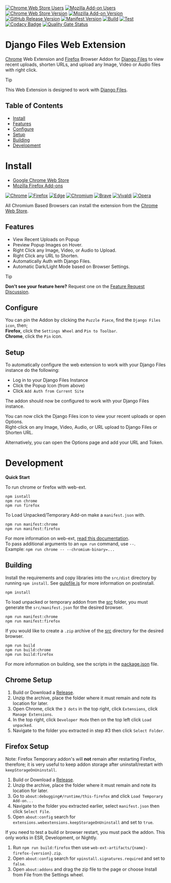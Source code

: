 [![Chrome Web Store Users](https://img.shields.io/chrome-web-store/users/abpbiefojfkekhkjnpakpekkpeibnjej?logo=google&logoColor=white&label=google%20users)](https://chromewebstore.google.com/detail/django-files/abpbiefojfkekhkjnpakpekkpeibnjej)
[![Mozilla Add-on Users](https://img.shields.io/amo/users/django-files?logo=mozilla&label=mozilla%20users)](https://addons.mozilla.org/addon/django-files)
[![Chrome Web Store Version](https://img.shields.io/chrome-web-store/v/abpbiefojfkekhkjnpakpekkpeibnjej?label=chrome&logo=googlechrome)](https://chromewebstore.google.com/detail/django-files/abpbiefojfkekhkjnpakpekkpeibnjej)
[![Mozilla Add-on Version](https://img.shields.io/amo/v/django-files?label=firefox&logo=firefox)](https://addons.mozilla.org/addon/django-files)
[![GitHub Release Version](https://img.shields.io/github/v/release/django-files/web-extension?logo=github)](https://github.com/django-files/web-extension/releases/latest)
[![Manifest Version](https://img.shields.io/github/manifest-json/v/django-files/web-extension?filename=manifest.json&logo=json&label=manifest)](https://github.com/django-files/web-extension/blob/master/manifest.json)
[![Build](https://github.com/django-files/web-extension/actions/workflows/build.yaml/badge.svg)](https://github.com/django-files/web-extension/actions/workflows/build.yaml)
[![Test](https://github.com/django-files/web-extension/actions/workflows/test.yaml/badge.svg)](https://github.com/django-files/web-extension/actions/workflows/test.yaml)
[![Codacy Badge](https://app.codacy.com/project/badge/Grade/7842944ada6b4c7ebb4f9dc83ed6a654)](https://app.codacy.com/gh/django-files/web-extension/dashboard?utm_source=gh&utm_medium=referral&utm_content=&utm_campaign=Badge_grade)
[![Quality Gate Status](https://sonarcloud.io/api/project_badges/measure?project=django-files_web-extension&metric=alert_status)](https://sonarcloud.io/summary/new_code?id=django-files_web-extension)
# Django Files Web Extension

[Chrome](https://chromewebstore.google.com/detail/django-files/abpbiefojfkekhkjnpakpekkpeibnjej) Web Extension and
[Firefox](https://addons.mozilla.org/addon/django-files) Browser Addon for
[Django Files](https://github.com/django-files/django-files) to view recent uploads, shorten URLs,
and upload any Image, Video or Audio files with right click.

> [!TIP]  
> This Web Extension is designed to work with [Django Files](https://github.com/django-files/django-files).

## Table of Contents

*   [Install](#install)
*   [Features](#features)
*   [Configure](#configure)
*   [Setup](#setup)
*   [Building](#building)
*   [Development](#development)

# Install

*   [Google Chrome Web Store](https://chromewebstore.google.com/detail/django-files/abpbiefojfkekhkjnpakpekkpeibnjej)
*   [Mozilla Firefox Add-ons](https://addons.mozilla.org/addon/django-files)

[![Chrome](https://raw.githubusercontent.com/alrra/browser-logos/main/src/chrome/chrome_48x48.png)](https://chromewebstore.google.com/detail/django-files/abpbiefojfkekhkjnpakpekkpeibnjej)
[![Firefox](https://raw.githubusercontent.com/alrra/browser-logos/main/src/firefox/firefox_48x48.png)](https://addons.mozilla.org/addon/django-files)
[![Edge](https://raw.githubusercontent.com/alrra/browser-logos/main/src/edge/edge_48x48.png)](https://chromewebstore.google.com/detail/django-files/abpbiefojfkekhkjnpakpekkpeibnjej)
[![Chromium](https://raw.githubusercontent.com/alrra/browser-logos/main/src/chromium/chromium_48x48.png)](https://chromewebstore.google.com/detail/django-files/abpbiefojfkekhkjnpakpekkpeibnjej)
[![Brave](https://raw.githubusercontent.com/alrra/browser-logos/main/src/brave/brave_48x48.png)](https://chromewebstore.google.com/detail/django-files/abpbiefojfkekhkjnpakpekkpeibnjej)
[![Vivaldi](https://raw.githubusercontent.com/alrra/browser-logos/main/src/vivaldi/vivaldi_48x48.png)](https://chromewebstore.google.com/detail/django-files/abpbiefojfkekhkjnpakpekkpeibnjej)
[![Opera](https://raw.githubusercontent.com/alrra/browser-logos/main/src/opera/opera_48x48.png)](https://chromewebstore.google.com/detail/django-files/abpbiefojfkekhkjnpakpekkpeibnjej)

All Chromium Based Browsers can install the extension from the
[Chrome Web Store](https://chromewebstore.google.com/detail/django-files/abpbiefojfkekhkjnpakpekkpeibnjej).

## Features

*   View Recent Uploads on Popup
*   Preview Popup Images on Hover.
*   Right Click any Image, Video, or Audio to Upload.
*   Right Click any URL to Shorten.
*   Automatically Auth with Django Files.
*   Automatic Dark/Light Mode based on Browser Settings.

> [!TIP]
> **Don't see your feature here?**
> Request one on the [Feature Request Discussion](https://github.com/cssnr/asn-plus/discussions/categories/feature-requests).

## Configure

You can pin the Addon by clicking the `Puzzle Piece`, find the `Django Files icon`, then;  
**Firefox**, click the `Settings Wheel` and `Pin to Toolbar`.  
**Chrome**, click the `Pin` icon.

## Setup

To automatically configure the web extension to work with your Django Files instance do the following:

-   Log in to your Django Files Instance
-   Click the Popup Icon (from above)
-   Click `Add Auth from Current Site`

The addon should now be configured to work with your Django Files instance.

You can now click the Django Files icon to view your recent uploads or open Options.  
Right-click on any Image, Video, Audio, or URL upload to Django Files or Shorten URL.  

Alternatively, you can open the Options page and add your URL and Token.

# Development

**Quick Start**

To run chrome or firefox with web-ext.
```shell
npm isntall
npm run chrome
npm run firefox
```

To Load Unpacked/Temporary Add-on make a `manifest.json` with.
```shell
npm run manifest:chrome
npm run manifest:firefox
```

For more information on web-ext, [read this documentation](https://extensionworkshop.com/documentation/develop/web-ext-command-reference/).  
To pass additional arguments to an `npm run` command, use `--`.  
Example: `npm run chrome -- --chromium-binary=...`

## Building

Install the requirements and copy libraries into the `src/dist` directory by running `npm install`.
See [gulpfile.js](gulpfile.js) for more information on postinstall.
```shell
npm install
```

To load unpacked or temporary addon from the [src](src) folder, you must generate the `src/manifest.json` for the desired browser.
```shell
npm run manifest:chrome
npm run manifest:firefox
```

If you would like to create a `.zip` archive of the [src](src) directory for the desired browser.
```shell
npm run build
npm run build:chrome
npm run build:firefox
```

For more information on building, see the scripts in the [package.json](package.json) file.

## Chrome Setup

1.  Build or Download a [Release](https://github.com/django-files/web-extension/releases).
1.  Unzip the archive, place the folder where it must remain and note its location for later.
1.  Open Chrome, click the `3 dots` in the top right, click `Extensions`, click `Manage Extensions`.
1.  In the top right, click `Developer Mode` then on the top left click `Load unpacked`.
1.  Navigate to the folder you extracted in step #3 then click `Select Folder`.

## Firefox Setup

Note: Firefox Temporary addon's will **not** remain after restarting Firefox, therefore;
it is very useful to keep addon storage after uninstall/restart with `keepStorageOnUninstall`.

1.  Build or Download a [Release](https://github.com/django-files/web-extension/releases).
1.  Unzip the archive, place the folder where it must remain and note its location for later.
1.  Go to `about:debugging#/runtime/this-firefox` and click `Load Temporary Add-on...`
1.  Navigate to the folder you extracted earlier, select `manifest.json` then click `Select File`.
1.  Open `about:config` search for `extensions.webextensions.keepStorageOnUninstall` and set to `true`.

If you need to test a build or browser restart, you must pack the addon.
This only works in ESR, Development, or Nightly.

1.  Run `npm run build:firefox` then use `web-ext-artifacts/{name}-firefox-{version}.zip`.
1.  Open `about:config` search for `xpinstall.signatures.required` and set to `false`.
1.  Open `about:addons` and drag the zip file to the page or choose Install from File from the Settings wheel.
